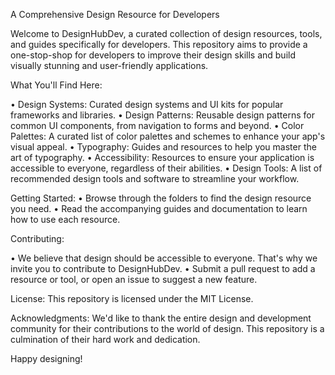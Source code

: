  
A Comprehensive Design Resource for Developers

Welcome to DesignHubDev, a curated collection of design resources, tools, and guides specifically for developers. This repository aims to provide a one-stop-shop for developers to improve their design skills and build visually stunning and user-friendly applications.

What You'll Find Here:

• Design Systems: Curated design systems and UI kits for popular frameworks and libraries.
• Design Patterns: Reusable design patterns for common UI components, from navigation to forms and beyond.
• Color Palettes: A curated list of color palettes and schemes to enhance your app's visual appeal.
• Typography: Guides and resources to help you master the art of typography.
• Accessibility: Resources to ensure your application is accessible to everyone, regardless of their abilities.
• Design Tools: A list of recommended design tools and software to streamline your workflow.

Getting Started:
• Browse through the folders to find the design resource you need.
• Read the accompanying guides and documentation to learn how to use each resource.

Contributing: 

• We believe that design should be accessible to everyone. That's why we invite you to contribute to DesignHubDev.
• Submit a pull request to add a resource or tool, or open an issue to suggest a new feature.


License: 
This repository is licensed under the MIT License.

Acknowledgments: 
We'd like to thank the entire design and development community for their contributions to the world of design. This repository is a culmination of their hard work and dedication.

Happy designing!
